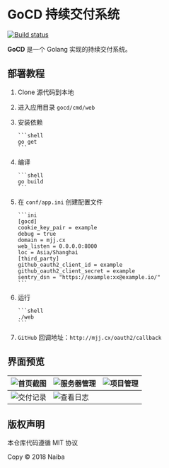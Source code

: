 # GoCD 持续交付系统

[![Build status](https://ci.appveyor.com/api/projects/status/d7bo0ng4n0bm8l11?svg=true)](https://ci.appveyor.com/project/naiba/gocd)

**GoCD** 是一个 Golang 实现的持续交付系统。

## 部署教程

1. Clone 源代码到本地

2. 进入应用目录 `gocd/cmd/web`

2. 安装依赖

       ```shell
       go get
       ```

3. 编译

       ```shell
       go build
       ```

4. 在 `conf/app.ini` 创建配置文件

       ```ini
       [gocd]
       cookie_key_pair = example
       debug = true
       domain = mjj.cx
       web_listen = 0.0.0.0:8000
       loc = Asia/Shanghai
       [third_party]
       github_oauth2_client_id = example
       github_oauth2_client_secret = example
       sentry_dsn = "https://example:xx@example.io/"
       ```

5. 运行

       ```shell
       ./web
       ```

6. `GitHub` 回调地址：`http://mjj.cx/oauth2/callback`

## 界面预览

| ![首页截图](https://git.cm/naiba/gocd/raw/master/README/首页截图.png) | ![服务器管理](https://git.cm/naiba/gocd/raw/master/README/服务器管理.png) | ![项目管理](https://git.cm/naiba/gocd/raw/master/README/项目管理.png) |
| ------------------------------------------------------------ | ------------------------------------------------------------ | ------------------------------------------------------------ |
| ![交付记录](https://git.cm/naiba/gocd/raw/master/README/交付记录.png) | ![查看日志](https://git.cm/naiba/gocd/raw/master/README/查看日志.png) |                                                              |

## 版权声明

本仓库代码遵循 MIT 协议

Copy &copy; 2018 Naiba